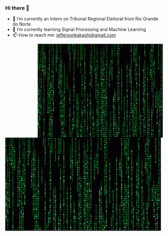 ### Hi there 👋

- 🔭 I’m currently an Intern on Tribunal Regional Eleitoral from Rio Grande do Norte
- 🌱 I’m currently learning Signal Processing and Machine Learning
- 📫 How to reach me: jeffersonkakashi@gmail.com
<!--
- 👯 I’m looking to collaborate on ...
- 🤔 I’m looking for help with ...
- 💬 Ask me about ...
- 😄 Pronouns: ...
- ⚡ Fun fact: ...


<a target="_blank" align="center">
  <img align="right" top="500" height="300" width="400" alt="GIF" src="https://media.giphy.com/media/SWoSkN6DxTszqIKEqv/giphy.gif">
</a>
-->

<a target="_blank" align="center">
  <img align="right" top="500" height="300" width="400" alt="GIF" src="https://github.com/jsleocadio/jsleocadio/blob/main/matrix-code.gif">
</a>
<img src="https://github.com/jsleocadio/jsleocadio/blob/main/matrix-code.gif">
